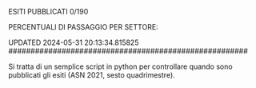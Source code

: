 ESITI PUBBLICATI 0/190 

PERCENTUALI DI PASSAGGIO PER SETTORE:

UPDATED 2024-05-31 20:13:34.815825
###################################################### 

Si tratta di un semplice script in python per controllare quando sono pubblicati gli esiti (ASN 2021, sesto quadrimestre).

